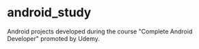 # android_study
Android projects developed during the course "Complete Android Developer" promoted by Udemy.
